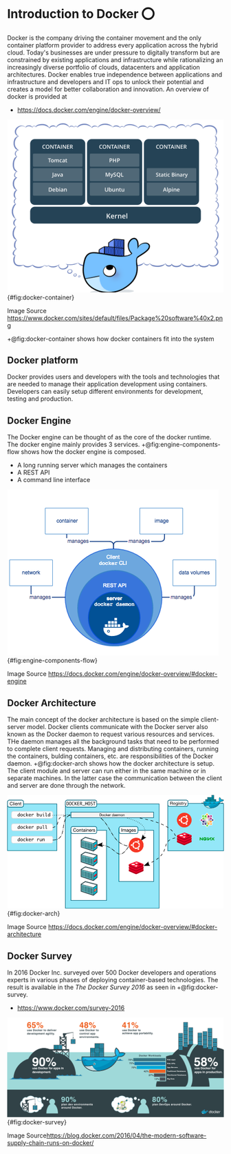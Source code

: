 # Introduction to Docker :o:

Docker is the company driving the container movement and the only
container platform provider to address every application across the
hybrid cloud. Today's businesses are under pressure to digitally
transform but are constrained by existing applications and
infrastructure while rationalizing an increasingly diverse portfolio of
clouds, datacenters and application architectures. Docker enables true
independence between applications and infrastructure and developers and
IT ops to unlock their potential and creates a model for better
collaboration and innovation. An overview of docker is provided at

* <https://docs.docker.com/engine/docker-overview/>

![Docker Containers](images/docker-container.png){#fig:docker-container}

Image Source
<https://www.docker.com/sites/default/files/Package%20software%40x2.png>

+@fig:docker-container shows how docker containers fit into the system
## Docker platform

Docker provides users and developers with the tools and technologies that are
needed to manage their application development using containers. Developers 
can easily setup different environments for development, testing and 
production. 

## Docker Engine

The Docker engine can be thought of as the core of the docker runtime. The 
docker engine mainly provides 3 services. +@fig:engine-components-flow shows how 
the docker engine is composed.

* A long running server which manages the containers
* A REST API
* A command line interface

![Docker Engine Component Flow](images/engine-components-flow.png){#fig:engine-components-flow}

Image Source <https://docs.docker.com/engine/docker-overview/#docker-engine>


## Docker Architecture

The main concept of the docker architecture is based on the simple client-server
model. Docker clients communicate with the Docker server also known as the 
Docker daemon to request various resources and services. THe daemon manages 
all the background tasks that need to be performed to complete client requests.
Managing and distributing containers, running the containers, bulding 
containers, etc. are responsibilities of the Docker daemon. +@fig:docker-arch
shows how the docker architecture is setup. The client module and server can
run either in the same machine or in separate machines. In the latter case 
the communication between the client and server are done through the network.


![Docker Architecture](images/docker-architecture.png){#fig:docker-arch}

Image Source <https://docs.docker.com/engine/docker-overview/#docker-architecture>

## Docker Survey

In 2016 Docker Inc. surveyed over 500 Docker developers and operations
experts in various phases of deploying container-based technologies. The
result is available in the *The Docker Survey 2016* as seen in +@fig:docker-survey.

* <https://www.docker.com/survey-2016>

![Docker Survey Results 2016 ](images/docker-survey.png){#fig:docker-survey}

Image Source<https://blog.docker.com/2016/04/the-modern-software-supply-chain-runs-on-docker/>

